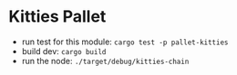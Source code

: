 # Kitties Pallet
- run test for this module: `cargo test -p pallet-kitties`
- build dev: `cargo build`
- run the node: `./target/debug/kitties-chain`